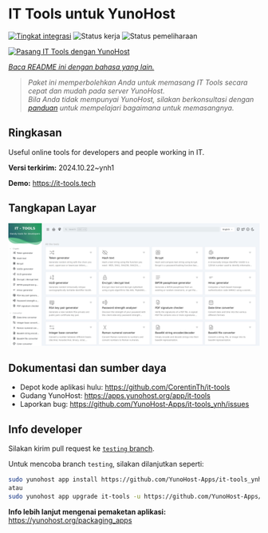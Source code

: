 <!--
N.B.: README ini dibuat secara otomatis oleh <https://github.com/YunoHost/apps/tree/master/tools/readme_generator>
Ini TIDAK boleh diedit dengan tangan.
-->

# IT Tools untuk YunoHost

[![Tingkat integrasi](https://dash.yunohost.org/integration/it-tools.svg)](https://ci-apps.yunohost.org/ci/apps/it-tools/) ![Status kerja](https://ci-apps.yunohost.org/ci/badges/it-tools.status.svg) ![Status pemeliharaan](https://ci-apps.yunohost.org/ci/badges/it-tools.maintain.svg)

[![Pasang IT Tools dengan YunoHost](https://install-app.yunohost.org/install-with-yunohost.svg)](https://install-app.yunohost.org/?app=it-tools)

*[Baca README ini dengan bahasa yang lain.](./ALL_README.md)*

> *Paket ini memperbolehkan Anda untuk memasang IT Tools secara cepat dan mudah pada server YunoHost.*  
> *Bila Anda tidak mempunyai YunoHost, silakan berkonsultasi dengan [panduan](https://yunohost.org/install) untuk mempelajari bagaimana untuk memasangnya.*

## Ringkasan

Useful online tools for developers and people working in IT.

**Versi terkirim:** 2024.10.22~ynh1

**Demo:** <https://it-tools.tech>

## Tangkapan Layar

![Tangkapan Layar pada IT Tools](./doc/screenshots/it-tools_ynh.png)

## Dokumentasi dan sumber daya

- Depot kode aplikasi hulu: <https://github.com/CorentinTh/it-tools>
- Gudang YunoHost: <https://apps.yunohost.org/app/it-tools>
- Laporkan bug: <https://github.com/YunoHost-Apps/it-tools_ynh/issues>

## Info developer

Silakan kirim pull request ke [`testing` branch](https://github.com/YunoHost-Apps/it-tools_ynh/tree/testing).

Untuk mencoba branch `testing`, silakan dilanjutkan seperti:

```bash
sudo yunohost app install https://github.com/YunoHost-Apps/it-tools_ynh/tree/testing --debug
atau
sudo yunohost app upgrade it-tools -u https://github.com/YunoHost-Apps/it-tools_ynh/tree/testing --debug
```

**Info lebih lanjut mengenai pemaketan aplikasi:** <https://yunohost.org/packaging_apps>
